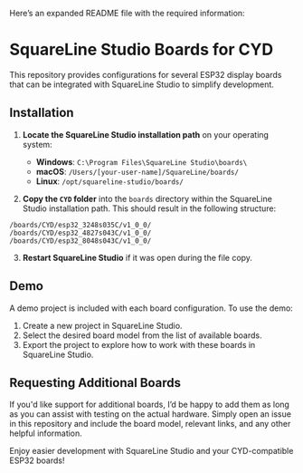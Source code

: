 Here’s an expanded README file with the required information:

# SquareLine Studio Boards for CYD

This repository provides configurations for several ESP32 display boards that can be integrated with SquareLine Studio to simplify development.

## Installation

1. **Locate the SquareLine Studio installation path** on your operating system:
   - **Windows**: `C:\Program Files\SquareLine Studio\boards\`
   - **macOS**: `/Users/[your-user-name]/SquareLine/boards/`
   - **Linux**: `/opt/squareline-studio/boards/`

2. **Copy the `CYD` folder** into the `boards` directory within the SquareLine Studio installation path. This should result in the following structure:

```
/boards/CYD/esp32_3248s035C/v1_0_0/
/boards/CYD/esp32_4827s043C/v1_0_0/
/boards/CYD/esp32_8048s043C/v1_0_0/
```

3. **Restart SquareLine Studio** if it was open during the file copy.

## Demo

A demo project is included with each board configuration. To use the demo:
1. Create a new project in SquareLine Studio.
2. Select the desired board model from the list of available boards.
3. Export the project to explore how to work with these boards in SquareLine Studio.

## Requesting Additional Boards

If you'd like support for additional boards, I’d be happy to add them as long as you can assist with testing on the actual hardware. Simply open an issue in this repository and include the board model, relevant links, and any other helpful information.

Enjoy easier development with SquareLine Studio and your CYD-compatible ESP32 boards!